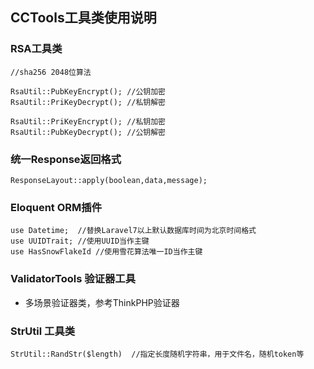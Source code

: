 ## CCTools工具类使用说明

### RSA工具类
```angular2html
//sha256 2048位算法

RsaUtil::PubKeyEncrypt(); //公钥加密
RsaUtil::PriKeyDecrypt(); //私钥解密

RsaUtil::PriKeyEncrypt(); //私钥加密
RsaUtil::PubKeyDecrypt(); //公钥解密
```

### 统一Response返回格式
```angular2html
ResponseLayout::apply(boolean,data,message);
```

### Eloquent ORM插件
```angular2html
use Datetime;  //替换Laravel7以上默认数据库时间为北京时间格式
use UUIDTrait; //使用UUID当作主键
use HasSnowFlakeId //使用雪花算法唯一ID当作主键
```

### ValidatorTools 验证器工具

- 多场景验证器类，参考ThinkPHP验证器

### StrUtil 工具类
```angular2html
StrUtil::RandStr($length)  //指定长度随机字符串，用于文件名，随机token等
```